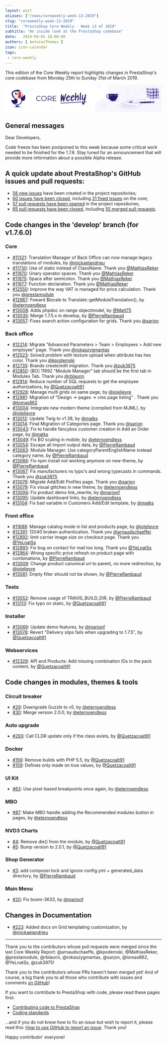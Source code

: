 ```yaml
---
layout: post
aliases: ["/news/coreweekly-week-13-2019"]
slug: "coreweekly-week-13-2019"
title:  "PrestaShop Core Weekly - Week 13 of 2019"
subtitle: "An inside look at the PrestaShop codebase"
date:   2019-04-05 18:00:00
authors: [ AntoineThomas ]
icon: icon-calendar
tags:
 - core-weekly
---
```


This edition of the Core Weekly report highlights changes in PrestaShop's core codebase from Monday 25th to Sunday 31st of March 2019.

![Core Weekly banner](/assets/images/2018/12/banner-core-weekly.jpg)


## General messages

Dear Developers,

Code freeze has been postponed to this week because some critical work needed to be finished for the 1.7.6. Stay tuned for an announcement that will provide more information about a possible Alpha release.


## A quick update about PrestaShop's GitHub issues and pull requests:

- [58 new issues](https://github.com/search?q=org%3APrestaShop+is%3Apublic++-repo%3Aprestashop%2Fprestashop.github.io++is%3Aissue+created%3A2019-03-25..2019-03-31) have been created in the project repositories;
- [60 issues have been closed](https://github.com/search?q=org%3APrestaShop+is%3Apublic++-repo%3Aprestashop%2Fprestashop.github.io++is%3Aissue+closed%3A2019-03-25..2019-03-31), including [21 fixed issues](https://github.com/search?q=org%3APrestaShop+is%3Apublic++-repo%3Aprestashop%2Fprestashop.github.io++is%3Aissue+label%3Afixed+closed%3A2019-03-25..2019-03-31) on the core;
- [57 pull requests have been opened](https://github.com/search?q=org%3APrestaShop+is%3Apublic++-repo%3Aprestashop%2Fprestashop.github.io++is%3Apr+created%3A2019-03-25..2019-03-31) in the project repositories;
- [65 pull requests have been closed](https://github.com/search?q=org%3APrestaShop+is%3Apublic++-repo%3Aprestashop%2Fprestashop.github.io++is%3Apr+closed%3A2019-03-25..2019-03-31), including [55 merged pull requests](https://github.com/search?q=org%3APrestaShop+is%3Apublic++-repo%3Aprestashop%2Fprestashop.github.io++is%3Apr+merged%3A2019-03-25..2019-03-31).


## Code changes in the 'develop' branch (for v1.7.6.0)

### Core

* [#11321](https://github.com/PrestaShop/PrestaShop/pull/11321): Translation Manager of Back Office can now manage legacy translations of modules, by [@mickaelandrieu](https://github.com/mickaelandrieu)
* [#11730](https://github.com/PrestaShop/PrestaShop/pull/11730): Use of static instead of ClassName. Thank you [@MathiasReker](https://github.com/MathiasReker)
* [#11970](https://github.com/PrestaShop/PrestaShop/pull/11970): Unary operator spaces. Thank you [@MathiasReker](https://github.com/MathiasReker)
* [#11975](https://github.com/PrestaShop/PrestaShop/pull/11975): Space after semicolon. Thank you [@MathiasReker](https://github.com/MathiasReker)
* [#11977](https://github.com/PrestaShop/PrestaShop/pull/11977): Function declaration. Thank you [@MathiasReker](https://github.com/MathiasReker)
* [#12550](https://github.com/PrestaShop/PrestaShop/pull/12550): Improve the way VAT is managed for price calculation. Thank you [@prestamodule](https://github.com/prestamodule)
* [#12967](https://github.com/PrestaShop/PrestaShop/pull/12967): Foward $locale to Translate::getModuleTranslation(), by [@eternoendless](https://github.com/eternoendless)
* [#13008](https://github.com/PrestaShop/PrestaShop/pull/13008): Adds phpdoc on range objectmodel, by [@Matt75](https://github.com/Matt75)
* [#13035](https://github.com/PrestaShop/PrestaShop/pull/13035): Merge 1.7.5.x in develop, by [@PierreRambaud](https://github.com/PierreRambaud)
* [#13057](https://github.com/PrestaShop/PrestaShop/pull/13057): Fixes search action configuration for grids. Thank you [@sarjon](https://github.com/sarjon)


### Back office

* [#12214](https://github.com/PrestaShop/PrestaShop/pull/12214): Migrate "Advanced Parameters > Team > Employees > Add new employee" page. Thank you [@rokaszygmantas](https://github.com/rokaszygmantas)
* [#12523](https://github.com/PrestaShop/PrestaShop/pull/12523): Solved problem with texture upload when attribute has hex color. Thank you [@kpodemski](https://github.com/kpodemski)
* [#12735](https://github.com/PrestaShop/PrestaShop/pull/12735): Brands create/edit migration. Thank you [@zuk3975](https://github.com/zuk3975)
* [#12850](https://github.com/PrestaShop/PrestaShop/pull/12850): [BO] 11692 "Module Manager" tab should be the first tab in Modules Tab. Thank you [@rblaurin](https://github.com/rblaurin)
* [#12914](https://github.com/PrestaShop/PrestaShop/pull/12914): Reduce number of SQL requests to get the employee authorizations, by [@Quetzacoalt91](https://github.com/Quetzacoalt91)
* [#12928](https://github.com/PrestaShop/PrestaShop/pull/12928): Manage multi grids on same page, by [@jolelievre](https://github.com/jolelievre)
* [#12981](https://github.com/PrestaShop/PrestaShop/pull/12981): Migration of  "Design -> pages -> cms page listing" . Thank you [@tomas862](https://github.com/tomas862)
* [#13004](https://github.com/PrestaShop/PrestaShop/pull/13004): Integrate new modern theme (compiled from MJML), by [@jolelievre](https://github.com/jolelievre)
* [#13012](https://github.com/PrestaShop/PrestaShop/pull/13012): Update Twig to v1.38, by [@matks](https://github.com/matks)
* [#13014](https://github.com/PrestaShop/PrestaShop/pull/13014): Final Migration of Categories page. Thank you [@sarjon](https://github.com/sarjon)
* [#13043](https://github.com/PrestaShop/PrestaShop/pull/13043): Fix to handle fancybox customer creation in Add an Order page, by [@matks](https://github.com/matks)
* [#13049](https://github.com/PrestaShop/PrestaShop/pull/13049): Fix BO scaling in mobile, by [@eternoendless](https://github.com/eternoendless)
* [#13054](https://github.com/PrestaShop/PrestaShop/pull/13054): Escape all import output data, by [@PierreRambaud](https://github.com/PierreRambaud)
* [#13063](https://github.com/PrestaShop/PrestaShop/pull/13063): Module Manager: Use categoryParentEnglishName instead category name, by [@PierreRambaud](https://github.com/PierreRambaud)
* [#13066](https://github.com/PrestaShop/PrestaShop/pull/13066): Fix npm install not working anymore on new-theme, by [@PierreRambaud](https://github.com/PierreRambaud)
* [#13067](https://github.com/PrestaShop/PrestaShop/pull/13067): Fix manufacturers ns typo's and wrong typecasts in commands. Thank you [@zuk3975](https://github.com/zuk3975)
* [#13076](https://github.com/PrestaShop/PrestaShop/pull/13076): Migrate Add/Edit Profiles page. Thank you [@sarjon](https://github.com/sarjon)
* [#13079](https://github.com/PrestaShop/PrestaShop/pull/13079): Fix visual glitches in new theme, by [@eternoendless](https://github.com/eternoendless)
* [#13094](https://github.com/PrestaShop/PrestaShop/pull/13094): Fix product demo link_rewrite, by [@marionf](https://github.com/marionf)
* [#13095](https://github.com/PrestaShop/PrestaShop/pull/13095): Update dashboard links, by [@eternoendless](https://github.com/eternoendless)
* [#13104](https://github.com/PrestaShop/PrestaShop/pull/13104): Fix bad variable in Customers Add/Edit template, by [@matks](https://github.com/matks)


### Front office

* [#11688](https://github.com/PrestaShop/PrestaShop/pull/11688): Manage catalog mode in list and products page, by [@jolelievre](https://github.com/jolelievre)
* [#12391](https://github.com/PrestaShop/PrestaShop/pull/12391): 12040 broken authentication. Thank you [@arnaudschaeffer](https://github.com/arnaudschaeffer)
* [#12892](https://github.com/PrestaShop/PrestaShop/pull/12892): limit carrier image size on checkout page. Thank you [@YeLnatSs](https://github.com/YeLnatSs)
* [#12893](https://github.com/PrestaShop/PrestaShop/pull/12893): Fix bug on contact for mail too long. Thank you [@YeLnatSs](https://github.com/YeLnatSs)
* [#12964](https://github.com/PrestaShop/PrestaShop/pull/12964): Wrong specific price refresh on product page with combinations, by [@PierreRambaud](https://github.com/PierreRambaud)
* [#13009](https://github.com/PrestaShop/PrestaShop/pull/13009): Change product canonical url to parent, no more redirection, by [@jolelievre](https://github.com/jolelievre)
* [#13081](https://github.com/PrestaShop/PrestaShop/pull/13081): Empty filter should not be shown, by [@PierreRambaud](https://github.com/PierreRambaud)


### Tests

* [#13052](https://github.com/PrestaShop/PrestaShop/pull/13052): Remove usage of TRAVIS_BUILD_DIR, by [@PierreRambaud](https://github.com/PierreRambaud)
* [#13113](https://github.com/PrestaShop/PrestaShop/pull/13113): Fix typo on static, by [@Quetzacoalt91](https://github.com/Quetzacoalt91)


### Installer

* [#13069](https://github.com/PrestaShop/PrestaShop/pull/13069): Update demo features, by [@marionf](https://github.com/marionf)
* [#13078](https://github.com/PrestaShop/PrestaShop/pull/13078): Revert "Delivery slips fails when upgrading to 1.7.5", by [@Quetzacoalt91](https://github.com/Quetzacoalt91)


### Webservices

* [#12329](https://github.com/PrestaShop/PrestaShop/pull/12329): API and Products: Add missing combination IDs in the pack content, by [@Quetzacoalt91](https://github.com/Quetzacoalt91)



## Code changes in modules, themes & tools

### Circuit breaker

* [#29](https://github.com/PrestaShop/circuit-breaker/pull/29): Downgrade Guzzle to v5, by [@eternoendless](https://github.com/eternoendless)
* [#30](https://github.com/PrestaShop/circuit-breaker/pull/30): Merge version 2.0.0, by [@eternoendless](https://github.com/eternoendless)


### Auto upgrade

* [#293](https://github.com/PrestaShop/autoupgrade/pull/293): Call CLDR update only if the class exists, by [@Quetzacoalt91](https://github.com/Quetzacoalt91)


### Docker

* [#156](https://github.com/PrestaShop/docker/pull/156): Remove builds with PHP 5.5, by [@Quetzacoalt91](https://github.com/Quetzacoalt91)
* [#159](https://github.com/PrestaShop/docker/pull/159): Defines only made on true values, by [@Quetzacoalt91](https://github.com/Quetzacoalt91)


### UI Kit

* [#63](https://github.com/PrestaShop/prestashop-ui-kit/pull/63): Use pixel-based breakpoints once again, by [@eternoendless](https://github.com/eternoendless)


### MBO

* [#87](https://github.com/PrestaShop/ps_mbo/pull/87): Make MBO handle adding the Recommended modules button in pages, by [@eternoendless](https://github.com/eternoendless)


### NVD3 Charts

* [#4](https://github.com/PrestaShop/graphnvd3/pull/4): Remove die() from the module, by [@Quetzacoalt91](https://github.com/Quetzacoalt91)
* [#5](https://github.com/PrestaShop/graphnvd3/pull/5): Bump version to 2.0.1, by [@Quetzacoalt91](https://github.com/Quetzacoalt91)


### Shop Generator

* [#3](https://github.com/PrestaShop/prestashop-shop-creator/pull/3): add composer.lock and ignore config.yml + generated_data directory, by [@PierreRambaud](https://github.com/PierreRambaud)


### Main Menu

* [#20](https://github.com/PrestaShop/ps_mainmenu/pull/20): Fix boom-3633, by [@marionf](https://github.com/marionf)


## Changes in Documentation

* [#223](https://github.com/PrestaShop/docs/pull/223): Added docs on Grid templating customization, by [@mickaelandrieu](https://github.com/mickaelandrieu)


<hr />

Thank you to the contributors whose pull requests were merged since the last Core Weekly Report: @arnaudschaeffe, @kpodemski, @MathiasReker, @prestamodule, @rblaurin, @rokaszygmantas, @sarjon, @tomas862, @YeLnatSs, @zuk3975!

Thank you to the contributors whose PRs haven't been merged yet! And of course, a big thank you to all those who contribute with issues and comments [on GitHub](https://github.com/PrestaShop/PrestaShop)!

If you want to contribute to PrestaShop with code, please read these pages first:

 * [Contributing code to PrestaShop](https://devdocs.prestashop.com/1.7/contribute/contribution-guidelines/)
 * [Coding standards](https://devdocs.prestashop.com/1.7/development/coding-standards/)

...and if you do not know how to fix an issue but wish to report it, please read this: [How to use GitHub to report an issue](https://devdocs.prestashop.com/1.7/contribute/contribute-reporting-issues/). Thank you!

Happy contributin' everyone!
